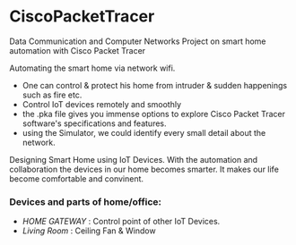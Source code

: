 # CiscoPacketTracer
Data Communication and Computer Networks Project on smart home automation with Cisco Packet Tracer

Automating the smart home via network wifi.
- One can control & protect his home from intruder & sudden happenings such as fire etc.
- Control IoT devices remotely and smoothly
- the .pka file gives you immense options to explore Cisco Packet Tracer software's specifications and features.
- using the Simulator, we could identify every small detail about the network.

Designing Smart Home using IoT Devices. With the automation and collaboration the devices in our home becomes smarter. It makes our life become comfortable and convinent.

### Devices and parts of home/office:
- *HOME GATEWAY* : Control point of other IoT Devices.
- *Living Room* : Ceiling Fan & Window
